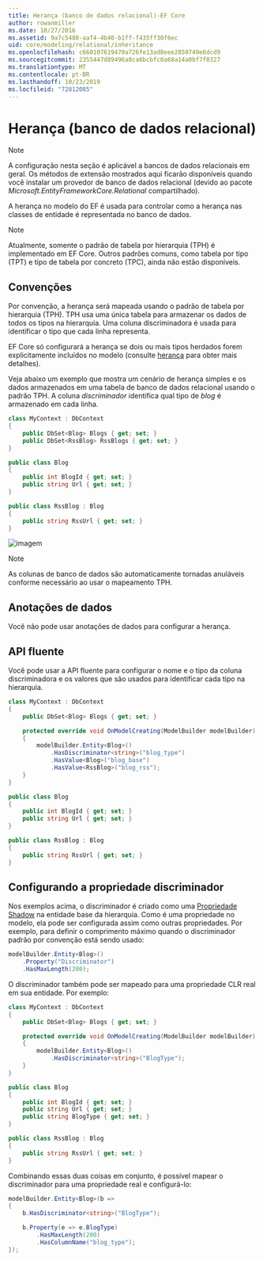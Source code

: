 ```yaml
---
title: Herança (banco de dados relacional)-EF Core
author: rowanmiller
ms.date: 10/27/2016
ms.assetid: 9a7c5488-aaf4-4b40-b1ff-f435ff30f6ec
uid: core/modeling/relational/inheritance
ms.openlocfilehash: c660107619470a726fe13ad8eee2850749e6dcd9
ms.sourcegitcommit: 2355447d89496a8ca6bcbfc0a68a14a0bf7f0327
ms.translationtype: MT
ms.contentlocale: pt-BR
ms.lasthandoff: 10/23/2019
ms.locfileid: "72812085"
---
```

# <a name="inheritance-relational-database"></a>Herança (banco de dados relacional)

> [!NOTE]  
> A configuração nesta seção é aplicável a bancos de dados relacionais em geral. Os métodos de extensão mostrados aqui ficarão disponíveis quando você instalar um provedor de banco de dados relacional (devido ao pacote *Microsoft.EntityFrameworkCore.Relational* compartilhado).

A herança no modelo do EF é usada para controlar como a herança nas classes de entidade é representada no banco de dados.

> [!NOTE]  
> Atualmente, somente o padrão de tabela por hierarquia (TPH) é implementado em EF Core. Outros padrões comuns, como tabela por tipo (TPT) e tipo de tabela por concreto (TPC), ainda não estão disponíveis.

## <a name="conventions"></a>Convenções

Por convenção, a herança será mapeada usando o padrão de tabela por hierarquia (TPH). TPH usa uma única tabela para armazenar os dados de todos os tipos na hierarquia. Uma coluna discriminadora é usada para identificar o tipo que cada linha representa.

EF Core só configurará a herança se dois ou mais tipos herdados forem explicitamente incluídos no modelo (consulte [herança](../inheritance.md) para obter mais detalhes).

Veja abaixo um exemplo que mostra um cenário de herança simples e os dados armazenados em uma tabela de banco de dados relacional usando o padrão TPH. A coluna *discriminador* identifica qual tipo de *blog* é armazenado em cada linha.

<!-- [!code-csharp[Main](samples/core/relational/Modeling/Conventions/InheritanceDbSets.cs)] -->
``` csharp
class MyContext : DbContext
{
    public DbSet<Blog> Blogs { get; set; }
    public DbSet<RssBlog> RssBlogs { get; set; }
}

public class Blog
{
    public int BlogId { get; set; }
    public string Url { get; set; }
}

public class RssBlog : Blog
{
    public string RssUrl { get; set; }
}
```

![imagem](_static/inheritance-tph-data.png)

>[!NOTE]
> As colunas de banco de dados são automaticamente tornadas anuláveis conforme necessário ao usar o mapeamento TPH.

## <a name="data-annotations"></a>Anotações de dados

Você não pode usar anotações de dados para configurar a herança.

## <a name="fluent-api"></a>API fluente

Você pode usar a API fluente para configurar o nome e o tipo da coluna discriminadora e os valores que são usados para identificar cada tipo na hierarquia.

<!-- [!code-csharp[Main](samples/core/relational/Modeling/FluentAPI/InheritanceTPHDiscriminator.cs?highlight=7,8,9,10)] -->
``` csharp
class MyContext : DbContext
{
    public DbSet<Blog> Blogs { get; set; }

    protected override void OnModelCreating(ModelBuilder modelBuilder)
    {
        modelBuilder.Entity<Blog>()
            .HasDiscriminator<string>("blog_type")
            .HasValue<Blog>("blog_base")
            .HasValue<RssBlog>("blog_rss");
    }
}

public class Blog
{
    public int BlogId { get; set; }
    public string Url { get; set; }
}

public class RssBlog : Blog
{
    public string RssUrl { get; set; }
}
```

## <a name="configuring-the-discriminator-property"></a>Configurando a propriedade discriminador

Nos exemplos acima, o discriminador é criado como uma [Propriedade Shadow](xref:core/modeling/shadow-properties) na entidade base da hierarquia. Como é uma propriedade no modelo, ela pode ser configurada assim como outras propriedades. Por exemplo, para definir o comprimento máximo quando o discriminador padrão por convenção está sendo usado:

```C#
modelBuilder.Entity<Blog>()
    .Property("Discriminator")
    .HasMaxLength(200);
```

O discriminador também pode ser mapeado para uma propriedade CLR real em sua entidade. Por exemplo:

```C#
class MyContext : DbContext
{
    public DbSet<Blog> Blogs { get; set; }

    protected override void OnModelCreating(ModelBuilder modelBuilder)
    {
        modelBuilder.Entity<Blog>()
            .HasDiscriminator<string>("BlogType");
    }
}

public class Blog
{
    public int BlogId { get; set; }
    public string Url { get; set; }
    public string BlogType { get; set; }
}

public class RssBlog : Blog
{
    public string RssUrl { get; set; }
}
```

Combinando essas duas coisas em conjunto, é possível mapear o discriminador para uma propriedade real e configurá-lo:

```C#
modelBuilder.Entity<Blog>(b =>
{
    b.HasDiscriminator<string>("BlogType");

    b.Property(e => e.BlogType)
        .HasMaxLength(200)
        .HasColumnName("blog_type");
});
```
